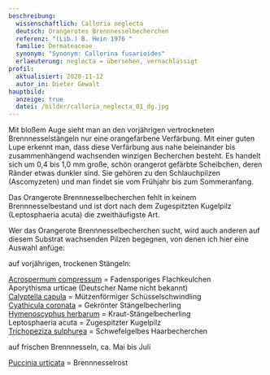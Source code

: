 ```yaml
---
beschreibung:
  wissenschaftlich: Calloria neglecta
  deutsch: Orangerotes Brennnesselbecherchen
  referenz: "(Lib.) B. Hein 1976 "
  familie: Dermateaceae
  synonym: "Synonym: Callorina fusarioides"
  erlaeuterung: neglecta = übersehen, vernachlässigt
profil:
  aktualisiert: 2020-11-12
  autor_in: Dieter Gewalt
hauptbild:
  anzeige: true
  datei: /bilder/calloria_neglecta_01_dg.jpg
---
```

Mit bloßem Auge sieht man an den vorjährigen vertrockneten Brennnesselstängeln nur eine orangefarbene Verfärbung. Mit einer guten Lupe erkennt man, dass diese Verfärbung aus nahe beieinander bis zusammenhängend wachsenden winzigen Becherchen besteht. Es handelt sich um 0,4 bis 1,0 mm große, schön orangerot gefärbte Scheibchen, deren Ränder etwas dunkler sind. Sie gehören zu den Schlauchpilzen (Ascomyzeten) und man findet sie vom Frühjahr bis zum Sommeranfang.

Das Orangerote Brennnesselbecherchen fehlt in keinem Brennnesselbestand und ist dort nach dem Zugespitzten Kugelpilz (Leptosphaeria acuta) die zweithäufigste Art. 

Wer das Orangerote Brennnesselbecherchen sucht, wird auch anderen auf diesem Substrat wachsenden Pilzen begegnen, von denen ich hier eine Auswahl anfüge:

auf vorjährigen, trockenen Stängeln:

[Acrospermum compressum](/pilze/acrospermum-fadensporiges-flachkeulchen)  =  Fadensporiges Flachkeulchen\
Aporythisma urticae  (Deutscher Name nicht bekannt)\
[Calyptella capula](/pilze/calyptella-capula-mützenförmiger-schüsselschwindling)  =  Mützenförmiger Schüsselschwindling\
[Cyathicula coronata](/pilze/cyathicula-coronata-gekrönter-stängelbecherling)  =  Gekrönter Stängelbecherling\
[Hymenoscyphus herbarum](/pilze/hymenoscyhus-herbarum-kraut-stängelbecherling)  =  Kraut-Stängelbecherling\
Leptosphaeria acuta  = Zugespitzter Kugelpilz\
[Trichopeziza sulphurea](/pilze/trichopeziza-sulphurea-schwefelgelbes-haarbecherchen)  =  Schwefelgelbes Haarbecherchen

auf frischen Brennnesseln, ca. Mai bis Juli

[Puccinia urticata](/pilze/puccinia-urticata-brennnesselrost)  =  Brennnesselrost